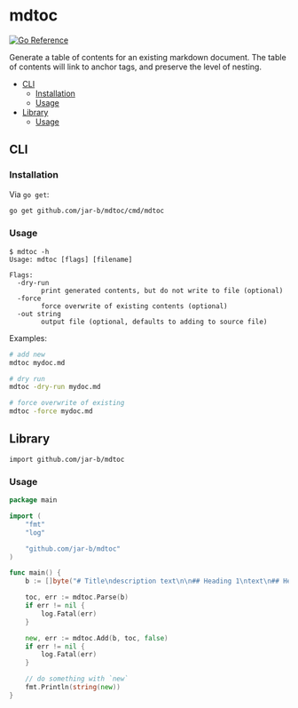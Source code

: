 # mdtoc
[![Go Reference](https://pkg.go.dev/badge/github.com/jar-b/mdtoc.svg)](https://pkg.go.dev/github.com/jar-b/mdtoc)

Generate a table of contents for an existing markdown document. The table of contents will link to anchor tags, and preserve the level of nesting. 


<!---mdtoc begin--->
* [CLI](#cli)
  * [Installation](#installation)
  * [Usage](#usage)
* [Library](#library)
  * [Usage](#usage-1)
<!---mdtoc end--->
## CLI

### Installation

Via `go get`:

```sh
go get github.com/jar-b/mdtoc/cmd/mdtoc
```

### Usage

```
$ mdtoc -h
Usage: mdtoc [flags] [filename]

Flags:
  -dry-run
    	print generated contents, but do not write to file (optional)
  -force
    	force overwrite of existing contents (optional)
  -out string
        output file (optional, defaults to adding to source file)
```

Examples:

```sh
# add new
mdtoc mydoc.md

# dry run
mdtoc -dry-run mydoc.md

# force overwrite of existing
mdtoc -force mydoc.md
```

## Library

`import github.com/jar-b/mdtoc`

### Usage

```go
package main

import (
	"fmt"
	"log"

	"github.com/jar-b/mdtoc"
)

func main() {
	b := []byte("# Title\ndescription text\n\n## Heading 1\ntext\n## Heading 2\nmore text")

	toc, err := mdtoc.Parse(b)
	if err != nil {
		log.Fatal(err)
	}

	new, err := mdtoc.Add(b, toc, false)
	if err != nil {
		log.Fatal(err)
	}

	// do something with `new`
	fmt.Println(string(new))
}
```
